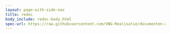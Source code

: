 ```yaml
---
layout: page-with-side-nav
title: redoc
body_include: redoc-body.html
spec-url: https://raw.githubusercontent.com/VNG-Realisatie/documenten-api/1.0.1/src/openapi.yaml
---
```


<redoc spec-url='{{ page.spec-url}}'></redoc>

